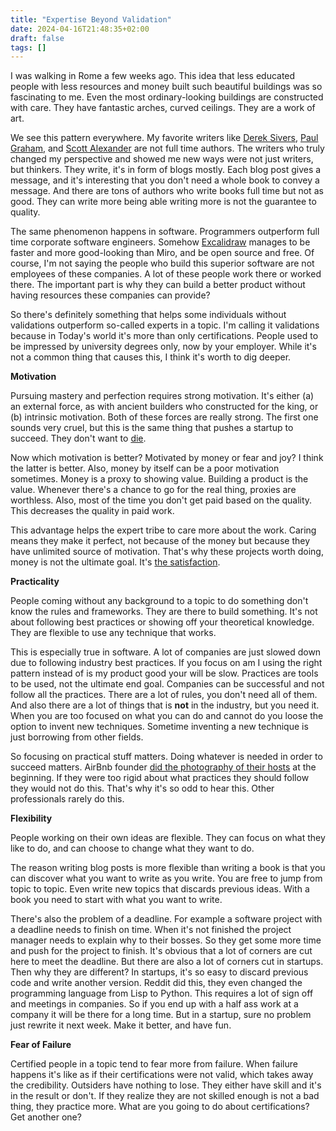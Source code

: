 ```yaml
---
title: "Expertise Beyond Validation"
date: 2024-04-16T21:48:35+02:00
draft: false
tags: []
---
```


I was walking in Rome a few weeks ago.
This idea that less educated people with less resources and money built such beautiful buildings was so fascinating to me.
Even the most ordinary-looking buildings are constructed with care.
They have fantastic arches, curved ceilings.
They are a work of art.

We see this pattern everywhere.
My favorite writers like [Derek Sivers](https://sive.rs/), [Paul Graham](http://www.paulgraham.com/articles.html), and [Scott Alexander](https://slatestarcodex.com/) are not full time authors.
The writers who truly changed my perspective and showed me new ways were not just writers, but thinkers.
They write, it's in form of blogs mostly.
Each blog post gives a message, and it's interesting that you don't need a whole book to convey a message.
And there are tons of authors who write books full time but not as good.
They can write more being able writing more is not the guarantee to quality.

The same phenomenon happens in software.
Programmers outperform full time corporate software engineers.
Somehow [Excalidraw](https://github.com/excalidraw/excalidraw) manages to be faster and more good-looking than Miro, and be open source and free.
Of course, I'm not saying the people who build this superior software are not employees of these companies.
A lot of these people work there or worked there.
The important part is why they can build a better product without having resources these companies can provide?

So there's definitely something that helps some individuals without validations outperform so-called experts in a topic.
I'm calling it validations because in Today's world it's more than only certifications.
People used to be impressed by university degrees only, now by your employer.
While it's not a common thing that causes this, I think it's worth to dig deeper.

**Motivation**

Pursuing mastery and perfection requires strong motivation.
It's either (a) an external force, as with ancient builders who constructed for the king, or (b) intrinsic motivation.
Both of these forces are really strong.
The first one sounds very cruel, but this is the same thing that pushes a startup to succeed.
They don't want to [die](https://paulgraham.com/die.html).

Now which motivation is better?
Motivated by money or fear and joy?
I think the latter is better.
Also, money by itself can be a poor motivation sometimes.
Money is a proxy to showing value.
Building a product is the value.
Whenever there's a chance to go for the real thing, proxies are worthless.
Also, most of the time you don't get paid based on the quality.
This decreases the quality in paid work.

This advantage helps the expert tribe to care more about the work.
Caring means they make it perfect, not because of the money but because they have unlimited source of motivation.
That's why these projects worth doing, money is not the ultimate goal.
It's [the satisfaction](https://world.hey.com/dhh/it-must-be-worth-it-even-if-it-doesn-t-work-1e7f49fc).

**Practicality**

People coming without any background to a topic to do something don't know the rules and frameworks.
They are there to build something.
It's not about following best practices or showing off your theoretical knowledge.
They are flexible to use any technique that works.

This is especially true in software.
A lot of companies are just slowed down due to following industry best practices.
If you focus on am I using the right pattern instead of is my product good your will be slow.
Practices are tools to be used, not the ultimate end goal.
Companies can be successful and not follow all the practices.
There are a lot of rules, you don't need all of them.
And also there are a lot of things that is **not** in the industry, but you need it.
When you are too focused on what you can do and cannot do you loose the option to invent new techniques.
Sometime inventing a new technique is just borrowing from other fields.

So focusing on practical stuff matters.
Doing whatever is needed in order to succeed matters.
AirBnb founder [did the photography of their hosts](https://twitter.com/StartupArchive_/status/1737446769519124584) at the beginning.
If they were too rigid about what practices they should follow they would not do this.
That's why it's so odd to hear this.
Other professionals rarely do this.

**Flexibility**

People working on their own ideas are flexible.
They can focus on what they like to do, and can choose to change what they want to do.

The reason writing blog posts is more flexible than writing a book is that you can discover what you want to write as you write.
You are free to jump from topic to topic.
Even write new topics that discards previous ideas.
With a book you need to start with what you want to write.

There's also the problem of a deadline.
For example a software project with a deadline needs to finish on time.
When it's not finished the project manager needs to explain why to their bosses.
So they get some more time and push for the project to finish.
It's obvious that a lot of corners are cut here to meet the deadline.
But there are also a lot of corners cut in startups.
Then why they are different?
In startups, it's so easy to discard previous code and write another version.
Reddit did this, they even changed the programming language from Lisp to Python.
This requires a lot of sign off and meetings in companies.
So if you end up with a half ass work at a company it will be there for a long time.
But in a startup, sure no problem just rewrite it next week.
Make it better, and have fun.

**Fear of Failure**

Certified people in a topic tend to fear more from failure.
When failure happens it's like as if their certifications were not valid, which takes away the credibility.
Outsiders have nothing to lose.
They either have skill and it's in the result or don't.
If they realize they are not skilled enough is not a bad thing, they practice more.
What are you going to do about certifications? Get another one?
